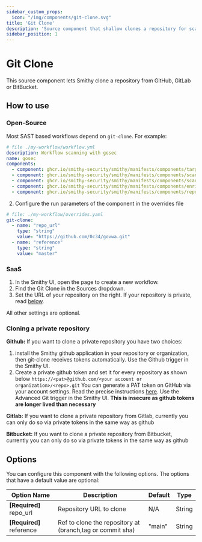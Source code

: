 ```yaml
---
sidebar_custom_props:
  icon: "/img/components/git-clone.svg"
title: 'Git Clone'
description: 'Source component that shallow clones a repository for scanning'
sidebar_position: 1
---
```


# Git Clone

This source component lets Smithy clone a repository from GitHub, GitLab or
BitBucket.

## How to use

### Open-Source

Most SAST based workflows depend on `git-clone`.
For example:

```yaml
# file ./my-workflow/workflow.yml
description: Workflow scanning with gosec
name: gosec
components:
  - component: ghcr.io/smithy-security/smithy/manifests/components/targets/git-clone:v1.3.2
  - component: ghcr.io/smithy-security/smithy/manifests/components/scanners/gosec:v1.2.3
  - component: ghcr.io/smithy-security/smithy/manifests/components/scanners/nancy:v1.2.2
  - component: ghcr.io/smithy-security/smithy/manifests/components/enrichers/custom-annotation:v0.1.2
  - component: ghcr.io/smithy-security/smithy/manifests/components/reporters/json-logger:v1.0.2
```

2. Configure the run parameters of the component in the overrides file

```yaml
# file: ./my-workflow/overrides.yaml
git-clone:
  - name: "repo_url"
    type: "string"
    value: "https://github.com/0c34/govwa.git"
  - name: "reference"
    type: "string"
    value: "master"
```

### SaaS

1. In the Smithy UI, open the page to create a new workflow.
2. Find the Git Clone in the Sources dropdown.
3. Set the URL of your repository on the right. If your repository is private,
   read [below](/docs/reference/components/git-clone#cloning-a-private-repository).

All other settings are optional.

### Cloning a private repository

**Github:**
If you want to clone a private repository you have two choices:

1. install the Smithy github application in your repository or organization, then
   git-clone receives tokens automatically. Use the Github trigger in the Smithy UI.
2. Create a private github token and set it for every repository as shown below
   `https://<pat>@github.com/<your account or organization>/<repo>.git`
   You can generate a PAT token on GitHub via your account settings. Read the
   precise
   instructions [here](https://docs.github.com/en/authentication/keeping-your-account-and-data-secure/managing-your-personal-access-tokens). Use the Advanced Git trigger in the Smithy UI.
   **This is insecure as github tokens are longer lived than necessary**

**Gitlab:**
If you want to clone a private repository from Gitlab, currently you can only do
so via private tokens in the same way as github

**Bitbucket:**
If you want to clone a private repository from Bitbucket, currently you can only
do so via private tokens in the same way as github

## Options

You can configure this component with the following options. The options that
have a default value are optional:

| Option Name               | Description                                               | Default | Type   |
|---------------------------|-----------------------------------------------------------|---------|--------|
| **\[Required]** repo\_url | Repository URL to clone                                   | N/A     | String |
| **\[Required]** reference | Ref to clone the repository at (branch,tag or commit sha) | "main"  | String |

